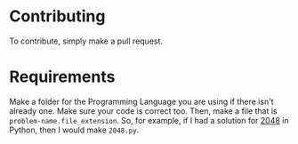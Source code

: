 # Contributing

To contribute, simply make a pull request.

# Requirements

Make a folder for the Programming Language you are using if there isn't already one. Make sure your code is correct too. Then, make a file that is `problem-name.file_extension`. So, for example, if I had a solution for <a href="https://dmoj.ca/problem/2048">2048</a> in Python, then I would make `2048.py`.
